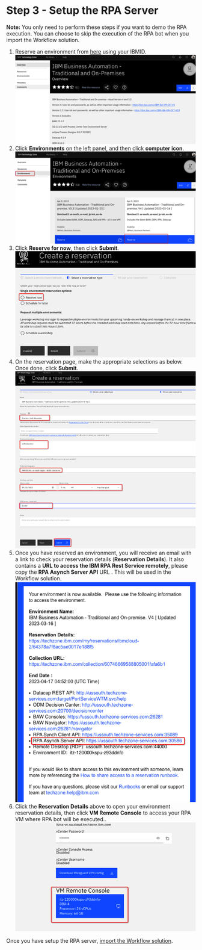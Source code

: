 # Step 3 - Setup the RPA Server

**Note:** You only need to perform these steps if you want to demo the RPA execution. You can choose to skip the execution of the RPA bot when you import the Workflow solution.

1. Reserve an environment from [here](https://techzone.ibm.com/collection/ibm-business-automation-traditional-and-on-premise) using your IBMID.
   ![image-2021gitconnect](images/RPA-LandingPage.png)
2. Click **Environments** on the left panel, and then click **computer icon**.  
   ![image-2021gitconnect](images/RPA-Environments.png)
3. Click **Reserve for now**, then click **Submit**.  
   ![image-2021gitconnect](images/RPA-ReserveNow.png)
4. On the reservation page, make the appropriate selections as below. Once done, click **Submit**.  
   ![image-2021gitconnect](images/RPA-ReservationDetails.png)
5. Once you have reserved an environment, you will receive an email with a link to check your reservation details (**Reservation Details**). It also contains a **URL to access the IBM RPA Rest Service remotely**, please copy the **RPA Asynch Server API** URL . This will be used in the Workflow solution.  
   ![image-2021gitconnect](images/RPA-ReservationEmail.png)
6. Click the **Reservation Details** above to open your environment reservation details, then click **VM Remote Console** to access your RPA VM where RPA bot will be executed..  
   ![image-2021gitconnect](images/RPA-EnvironmentConsole.png)

Once you have setup the RPA server, [import the Workflow solution](Step%204%20-%20Workflow%20Solution.md).
